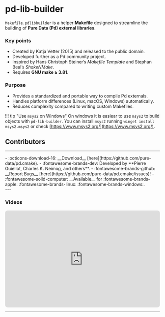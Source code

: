 # pd-lib-builder

`Makefile.pdlibbuilder` is a helper **Makefile** designed to streamline the building of **Pure Data (Pd) external libraries**.  

### Key points
- Created by Katja Vetter (2015) and released to the public domain.  
- Developed further as a Pd community project.  
- Inspired by Hans Christoph Steiner’s *Makefile Template* and Stephan Beal’s *ShakeNMake*.  
- Requires **GNU make ≥ 3.81**.  

### Purpose

- Provides a standardized and portable way to compile Pd externals.  
- Handles platform differences (Linux, macOS, Windows) automatically.  
- Reduces complexity compared to writing custom Makefiles.


!!! tip "Use `msys2` on Windows"
    On windows it is easiear to use `msys2` to build objects with `pd-lib-builder`. You can install `msys2` running `winget install msys2.msys2` or check [https://www.msys2.org/](https://www.msys2.org/).
    
<h2>Contributors</h2>

<div id="libcontributors"></div>

<script>
async function updateList() {
    const repoOwner = 'pure-data';
    const repoName = 'pd-lib-builder';
    try {
        const res = await fetch(`https://api.github.com/repos/${repoOwner}/${repoName}/contributors`);
        const contributors = await res.json();
        const container = document.getElementById('libcontributors');
        contributors.forEach(user => {
            console.log(user);
            const link = document.createElement('a');
            link.href = `https://github.com/${user.login}`;
            link.target = '_blank';
            const img = document.createElement('img');
            img.src = `${user.avatar_url}`;
            img.alt = user.login;
            img.className = 'libavatar';
            link.appendChild(img);
            container.appendChild(link);
        });
    } catch(err) {
        console.error(err);
    }
}
updateList();
</script>


---
<div class="grid cards" markdown>
- :octicons-download-16: __Download__ [here](https://github.com/pure-data/pd.cmake).
- :fontawesome-brands-dev: Developed by **Pierre Guiellot, Charles K. Neimog, and others**.
- :fontawesome-brands-github: __Report Bugs__ [here](https://github.com/pure-data/pd.cmake/issues)!
- :fontawesome-solid-computer: __Available__ for :fontawesome-brands-apple: :fontawesome-brands-linux: :fontawesome-brands-windows:.
</div>
---
<h3>Videos</h3>

<div style="display: flex; justify-content: center; gap: 20px;">
    <iframe style="border-radius: 8px" width="560" height="315" src="https://www.youtube.com/embed/XCs1uzWj2IA" title="YouTube video player" frameborder="0" allow="accelerometer; autoplay; clipboard-write; encrypted-media; gyroscope; picture-in-picture; web-share" referrerpolicy="strict-origin-when-cross-origin" allowfullscreen></iframe>
</div>

---

<script src="https://giscus.app/client.js"
        data-repo="charlesneimog/Awesome-PD"
        data-repo-id="R_kgDOLaunFg"
        data-category="Comments"
        data-category-id="DIC_kwDOLaunFs4CnXHy"
        data-mapping="title"
        data-strict="0"
        data-reactions-enabled="1"
        data-emit-metadata="0"
        data-input-position="bottom"
        data-theme="preferred_color_scheme"
        data-lang="en"
        data-loading="lazy"
        crossorigin="anonymous"
        async>
</script>
